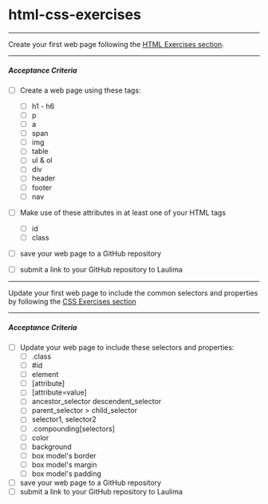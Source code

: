 # html-css-exercises

---
Create your first web page following the [HTML Exercises section](https://ee491f.github.io/course-material/#html-exercises).

---
##### Acceptance Criteria
- [ ] Create a web page using these tags:
  - [ ] h1 - h6
  - [ ] p
  - [ ] a
  - [ ] span
  - [ ] img
  - [ ] table
  - [ ] ul & ol
  - [ ] div
  - [ ] header
  - [ ] footer
  - [ ] nav
- [ ] Make use of these attributes in at least one of your HTML tags
  - [ ] id
  - [ ] class
- [ ] save your web page to a GitHub repository
- [ ] submit a link to your GitHub repository to Laulima


---
Update your first web page to include the common selectors and properties by following the [CSS Exercises section](https://ee491f.github.io/course-material/#css-exercises)

---
##### Acceptance Criteria
- [ ] Update your web page to include these selectors and properties:
  - [ ] .class
  - [ ] #id
  - [ ] element
  - [ ] [attribute]
  - [ ] [attribute=value]
  - [ ] ancestor_selector descendent_selector
  - [ ] parent_selector > child_selector
  - [ ] selector1, selector2
  - [ ] .compounding[selectors]
  - [ ] color
  - [ ] background
  - [ ] box model's border
  - [ ] box model's margin
  - [ ] box model's padding
- [ ] save your web page to a GitHub repository
- [ ] submit a link to your GitHub repository to Laulima
